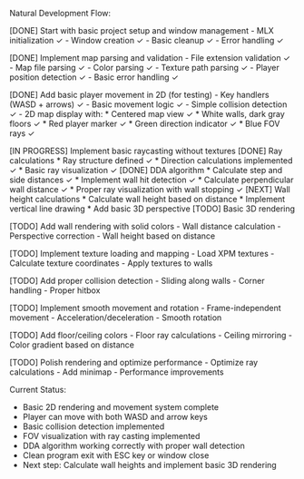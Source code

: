 Natural Development Flow:

[DONE] Start with basic project setup and window management
    - MLX initialization ✓
    - Window creation ✓
    - Basic cleanup ✓
    - Error handling ✓

[DONE] Implement map parsing and validation
    - File extension validation ✓
    - Map file parsing ✓
    - Color parsing ✓
    - Texture path parsing ✓
    - Player position detection ✓
    - Basic error handling ✓

[DONE] Add basic player movement in 2D (for testing)
    - Key handlers (WASD + arrows) ✓
    - Basic movement logic ✓
    - Simple collision detection ✓
    - 2D map display with:
        * Centered map view ✓
        * White walls, dark gray floors ✓
        * Red player marker ✓
        * Green direction indicator ✓
        * Blue FOV rays ✓

[IN PROGRESS] Implement basic raycasting without textures
    [DONE] Ray calculations
        * Ray structure defined ✓
        * Direction calculations implemented ✓
        * Basic ray visualization ✓
    [DONE] DDA algorithm
        * Calculate step and side distances ✓
        * Implement wall hit detection ✓
        * Calculate perpendicular wall distance ✓
        * Proper ray visualization with wall stopping ✓
    [NEXT] Wall height calculations
        * Calculate wall height based on distance
        * Implement vertical line drawing
        * Add basic 3D perspective
    [TODO] Basic 3D rendering

[TODO] Add wall rendering with solid colors
    - Wall distance calculation
    - Perspective correction
    - Wall height based on distance

[TODO] Implement texture loading and mapping
    - Load XPM textures
    - Calculate texture coordinates
    - Apply textures to walls

[TODO] Add proper collision detection
    - Sliding along walls
    - Corner handling
    - Proper hitbox

[TODO] Implement smooth movement and rotation
    - Frame-independent movement
    - Acceleration/deceleration
    - Smooth rotation

[TODO] Add floor/ceiling colors
    - Floor ray calculations
    - Ceiling mirroring
    - Color gradient based on distance

[TODO] Polish rendering and optimize performance
    - Optimize ray calculations
    - Add minimap
    - Performance improvements

Current Status:
- Basic 2D rendering and movement system complete
- Player can move with both WASD and arrow keys
- Basic collision detection implemented
- FOV visualization with ray casting implemented
- DDA algorithm working correctly with proper wall detection
- Clean program exit with ESC key or window close
- Next step: Calculate wall heights and implement basic 3D rendering
